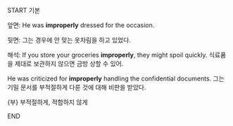 START
기본

앞면:
He was **improperly** dressed for the occasion. 


뒷면:
그는 경우에 안 맞는 옷차림을 하고 있었다.


해석:
If you store your groceries **improperly**, they might spoil quickly.
식료품을 제대로 보관하지 않으면 금방 상할 수 있어.

He was criticized for **improperly** handling the confidential documents.
그는 기밀 문서를 부적절하게 다룬 것에 대해 비판을 받았다.

{부} 부적절하게, 적합하지 않게
<!--ID: 1742801009203-->
END
